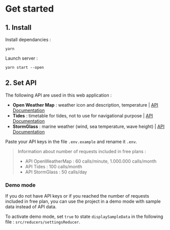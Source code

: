 # Get started

## 1. Install

Install dependancies :

```shell
yarn
```

Launch server :

```shell
yarn start --open
```

## 2. Set API

The following API are used in this web application :

- **Open Weather Map** : weather icon and description, temperature | [API Documentation](https://openweathermap.org/api/one-call-api)
- **Tides** : timetable for tides, not to use for navigational purpose | [API Documentation](https://rapidapi.com/apihood/api/tides/endpoints)
- **StormGlass** : marine weather (wind, sea temperature, wave height) | [API Documentation](https://docs.stormglass.io/#/weather)

Paste your API keys in the file `.env.example` and rename it `.env`.

> Information about number of requests included in free plans :
>
> - API OpenWeatherMap : 60 calls/minute, 1.000.000 calls/month
> - API Tides : 100 calls/month
> - API StormGlass : 50 calls/day

### Demo mode

If you do not have API keys or if you reached the number of requests included in free plan, you can use the project in a demo mode with sample data instead of API data.

To activate demo mode, set `true` to state `displaySampleData` in the following file : `src/reducers/settingsReducer`.
